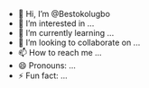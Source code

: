 - 👋 Hi, I’m @Bestokolugbo
- 👀 I’m interested in ...
- 🌱 I’m currently learning ...
- 💞️ I’m looking to collaborate on ...
- 📫 How to reach me ...
- 😄 Pronouns: ...
- ⚡ Fun fact: ...

<!---
Bestokolugbo/Bestokolugbo is a ✨ special ✨ repository because its `README.md` (this file) appears on your GitHub profile.
You can click the Preview link to take a look at your changes.
--->
